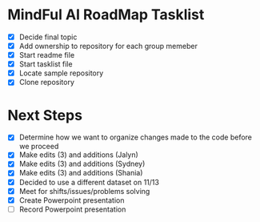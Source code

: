 # MindFul AI RoadMap Tasklist
- [X] Decide final topic
- [X] Add ownership to repository for each group memeber
- [X] Start readme file
- [X] Start tasklist file
- [X] Locate sample repository
- [X] Clone repository
# Next Steps #
- [X] Determine how we want to organize changes made to the code before we proceed
- [X] Make edits (3) and additions (Jalyn)
- [X] Make edits (3) and additions (Sydney)
- [X] Make edits (3) and additions (Shania)
- [X] Decided to use a different dataset on 11/13
- [X] Meet for shifts/issues/problems solving
- [X] Create Powerpoint presentation
- [ ] Record Powerpoint presentation 
